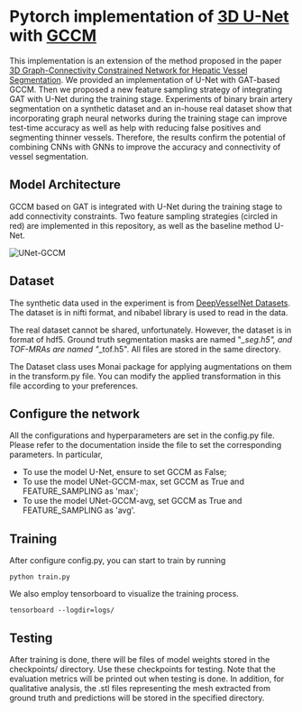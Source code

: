 # Pytorch implementation of [3D U-Net](https://arxiv.org/pdf/1606.06650v1.pdf) with [GCCM](https://pubmed.ncbi.nlm.nih.gov/34613925/)

This implementation is an extension of the method proposed in the paper [3D Graph-Connectivity Constrained Network for Hepatic Vessel Segmentation](https://pubmed.ncbi.nlm.nih.gov/34613925/). We provided an implementation of U-Net with GAT-based GCCM. Then we proposed a new feature sampling strategy of integrating GAT with U-Net during the training stage. Experiments of binary brain artery segmentation on a synthetic dataset and an in-house real dataset show that incorporating graph neural networks during the training stage can improve test-time accuracy as well as help with reducing false positives and segmenting thinner vessels. Therefore, the results confirm the potential of combining CNNs with GNNs to improve the accuracy and connectivity of vessel segmentation.

## Model Architecture

GCCM based on GAT is integrated with U-Net during the training stage to add connectivity constraints. Two feature sampling strategies (circled in red) are implemented in this repository, as well as the baseline method U-Net.

![UNet-GCCM](https://github.com/AghdamAmir/3D-UNet/blob/main/UNet-GCCM.png)

## Dataset

The synthetic data used in the experiment is from [DeepVesselNet Datasets](https://github.com/giesekow/deepvesselnet/wiki/Datasets#time-of-flight-tof-magnetic-resonance-angiography-mra-data). The dataset is in nifti format, and nibabel library is used to read in the data.

The real dataset cannot be shared, unfortunately. However, the dataset is in format of hdf5. Ground truth segmentation masks are named "*_seg.h5", and TOF-MRAs are named "*_tof.h5". All files are stored in the same directory.

The Dataset class uses Monai package for applying augmentations on them in the transform.py file. You can modify the applied transformation in this file according to your preferences.

## Configure the network

All the configurations and hyperparameters are set in the config.py file. Please refer to the documentation inside the file to set the corresponding parameters. In particular, 
- To use the model U-Net, ensure to set GCCM as False;
- To use the model UNet-GCCM-max, set GCCM as True and FEATURE_SAMPLING as 'max';
- To use the model UNet-GCCM-avg, set GCCM as True and FEATURE_SAMPLING as 'avg'.

## Training

After configure config.py, you can start to train by running

`python train.py`

We also employ tensorboard to visualize the training process.

`tensorboard --logdir=logs/`

## Testing

After training is done, there will be files of model weights stored in the checkpoints/ directory. Use these checkpoints for testing. Note that the evaluation metrics will be printed out when testing is done. In addition, for qualitative analysis, the .stl files representing the mesh extracted from ground truth and predictions will be stored in the specified directory.
